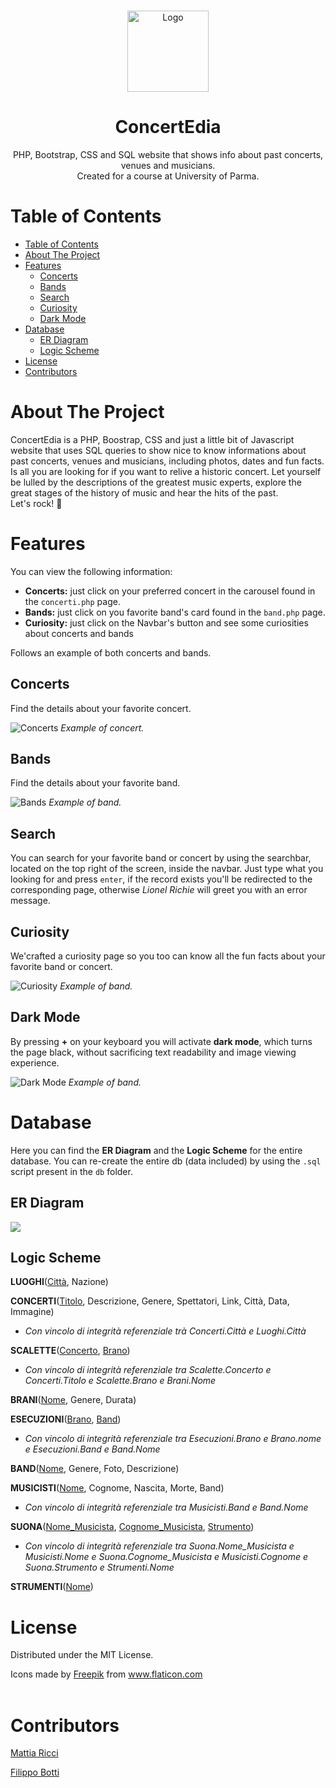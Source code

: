<!-- PROJECT LOGO -->
  <br />
    <p align="center">
    <img src=".\immagini\guitar.png" alt="Logo" width="130" height="130">
  </a>
  <h1 align="center">ConcertEdia</h1>
  <p align="center">
    PHP, Bootstrap, CSS and SQL website that shows info about past concerts, venues and musicians. <br />
    Created for a course at University of Parma.
  </p>
  
  <!-- TABLE OF CONTENTS -->
  # Table of Contents
  
  - [Table of Contents](#table-of-contents)
  - [About The Project](#about-the-project)
  - [Features](#features)
    - [Concerts](#concerts)
    - [Bands](#bands)
    - [Search](#search)
    - [Curiosity](#curiosity)
    - [Dark Mode](#dark-mode)
  - [Database](#database)
    - [ER Diagram](#er-diagram)
    - [Logic Scheme](#logic-scheme)
  - [License](#license)
  - [Contributors](#contributors)

# About The Project

ConcertEdia is a PHP, Boostrap, CSS and just a little bit of Javascript website that uses SQL queries to show nice to know informations about past concerts, venues and musicians, including photos, dates and fun facts.
Is all you are looking for if you want to relive a historic concert. Let yourself be lulled by the descriptions of the greatest music experts, explore the great stages of the history of music and hear the hits of the past. <br />
Let's rock! 🎸

# Features

You can view the following information:

- **Concerts:** just click on your preferred concert in the carousel found in the `concerti.php` page.
- **Bands:** just click on you favorite band's card found in the `band.php` page.
- **Curiosity:** just click on the Navbar's button and see some curiosities about concerts and bands

Follows an example of both concerts and bands.

## Concerts

Find the details about your favorite concert.

<p>
	<img src="immagini\esempi\band_esempio.png" alt="Concerts">
	<em>Example of concert.</em>
</p>

## Bands

Find the details about your favorite band.

<p>
	<img src="immagini\esempi\concerto_esempio.png" alt="Bands">
	<em>Example of band.</em>
</p>

## Search

You can search for your favorite band or concert by using the searchbar, located on the top right of the screen, inside the navbar.
Just type what you looking for and press `enter`, if the record exists you'll be redirected to the corresponding page, otherwise _Lionel Richie_ will greet you with an error message.

## Curiosity

We'crafted a curiosity page so you too can know all the fun facts about your favorite band or concert.

<p>
	<img src="immagini\esempi\curiosity_esempio.png" alt="Curiosity">
	<em>Example of band.</em>
</p>

## Dark Mode

By pressing **+** on your keyboard you will activate **dark mode**, which turns the page black, without sacrificing text readability and image viewing experience.

<p>
	<img src="immagini\esempi\dark_mode_esempio.png" alt="Dark Mode">
	<em>Example of band.</em>
</p>

# Database

Here you can find the **ER Diagram** and the **Logic Scheme** for the entire database.
You can re-create the entire db (data included) by using the `.sql` script present in the `db` folder.

## ER Diagram

<img src="./db/Concertedia.png"></img>

## Logic Scheme

**LUOGHI**(<ins>Città</ins>, Nazione)

**CONCERTI**(<ins>Titolo</ins>, Descrizione, Genere, Spettatori, Link, Città, Data, Immagine)

- _Con vincolo di integrità referenziale trà Concerti.Città e Luoghi.Città_

**SCALETTE**(<ins>Concerto</ins>, <ins>Brano</ins>)

- _Con vincolo di integrità referenziale tra Scalette.Concerto e Concerti.Titolo e Scalette.Brano e Brani.Nome_

**BRANI**(<ins>Nome</ins>, Genere, Durata)

**ESECUZIONI**(<ins>Brano</ins>, <ins>Band</ins>)

- _Con vincolo di integrità referenziale tra Esecuzioni.Brano e Brano.nome e Esecuzioni.Band e Band.Nome_

**BAND**(<ins>Nome</ins>, Genere, Foto, Descrizione)

**MUSICISTI**(<ins>Nome</ins>, </ins>Cognome</ins>, Nascita, Morte, Band)

- _Con vincolo di integrità referenziale tra Musicisti.Band e Band.Nome_

**SUONA**(<ins>Nome_Musicista</ins>, <ins>Cognome_Musicista</ins>, <ins>Strumento</ins>)

- _Con vincolo di integrità referenziale tra Suona.Nome_Musicista e Musicisti.Nome e Suona.Cognome_Musicista e Musicisti.Cognome e Suona.Strumento e Strumenti.Nome_

**STRUMENTI**(<ins>Nome</ins>)

# License

Distributed under the MIT License.

<div>Icons made by <a href="https://www.flaticon.com/authors/freepik" title="Freepik">Freepik</a> from <a href="https://www.flaticon.com/" 
title="Flaticon"> www.flaticon.com</a></div><br>

# Contributors

[Mattia Ricci](https://github.com/tiaringhio)

[Filippo Botti](https://github.com/FilippoBotti)
